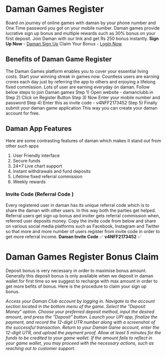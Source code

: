 # Daman Games Register
Board on journey of online games with daman by your phone number and One Time password you got on your mobile number. Daman games provide lucrative sign up bonus and multiple rewards such as 30% bonus on your first deposit. Join Daman with our link and get Rs 250 bonus instantly. 
**Sign Up Now** - [Daman Sign Up](damanclubb.in)
Claim Your Bonus - [Login Now](https://damanclubb.in/daman-games-app/)

## Benefits of Daman Game Register
The Daman Games platform enables you to cover your essential living costs. Start your winning streak in games now. Countless users are earning crores each day just by referring the app to others and enjoying a lifelong fixed commission.
Lots of user are earning everyday on daman. Follow below steps to join Daman games
Step 1) Open website - damanclubb.in
Step 2) Click on Register Button 
Step 3) Now Enter your mobile number and password
Step 4) Enter this as invite code - v4NFF2173452
Step 5) Finally submit your daman game application 
This way you can create your daman account for free. 

## Daman App Features 
Here are some contrasting features of daman which makes it stand out from other such apps 
1) User Friendly interface
2) Secure funds
3) 24*7 Live chart support
4) Instant withdrawals and fund deposits
5) Lifetime fixed referral commission
6) Weekly rewards

### Invite Code (Referral Code )
Every registered user in daman has its unique referral code which is to share the daman with other users. In this way both the parties get helped. Referral users get sign up bonus and inviter gets referral commission when, referred user deposits money. Copy the invite code from below and share on various social media platforms such as Facebook, Instagram and Twitter so that more and more number of users register from invite code in order to get more referral income. 
**Daman Invite Code** ✅ **v4NFF2173452** ✅

# Daman Games Register Bonus Claim 
Deposit bonus is very necessary in order to maximise bonus amount. Generally this deposit bonus is only available when we deposit in daman wallet for first time so we suggest to recharge with max amount in order to get more befits of bonus. Here is the procedure to claim your sign up bonus. 

*Access your Daman Club account by logging in.*
*Navigate to the account section located in the bottom menu of the game.*
*Select the "Deposit Money" option.*
*Choose your preferred deposit method, input the desired amount, and press the "Deposit" button.*
*Launch your UPI app, finalize the payment, and record the 12-digit UTR number along with a screenshot of the successful transaction.*
*Return to your Daman Game account, enter the 12-digit UTR, and upload the payment proof.*
*Allow at least 5 minutes for the funds to be credited to your game wallet.*
*If the amount fails to reflect in your game wallet, you may proceed with the necessary actions, such as reaching out to customer support.*

